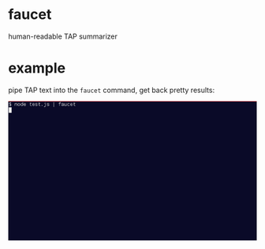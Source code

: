# faucet

human-readable TAP summarizer

# example

pipe TAP text into the `faucet` command, get back pretty results:

![test.gif](images/test.gif)

